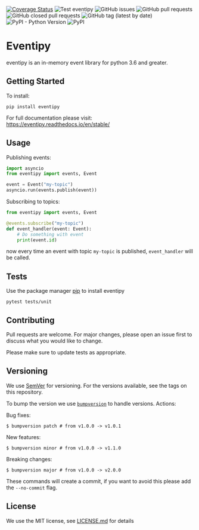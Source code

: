 [![Coverage Status](https://coveralls.io/repos/github/JonatanMartens/eventipy/badge.svg?branch=master)](https://coveralls.io/github/JonatanMartens/eventipy?branch=master)
![Test eventipy](https://github.com/JonatanMartens/eventipy/workflows/test/badge.svg)
![GitHub issues](https://img.shields.io/github/issues-raw/JonatanMartens/eventipy)
![GitHub pull requests](https://img.shields.io/github/issues-pr-raw/JonatanMartens/eventipy)
![GitHub closed pull requests](https://img.shields.io/github/issues-pr-closed-raw/JonatanMartens/eventipy)
![GitHub tag (latest by date)](https://img.shields.io/github/v/tag/JonatanMartens/eventipy)
![PyPI - Python Version](https://img.shields.io/pypi/pyversions/eventipy)
![PyPI](https://img.shields.io/pypi/v/eventipy)


# Eventipy
eventipy is an in-memory event library for python 3.6 and greater.

## Getting Started
To install:

`pip install eventipy`

For full documentation please visit: https://eventipy.readthedocs.io/en/stable/

## Usage

Publishing events:

```python
import asyncio
from eventipy import events, Event

event = Event("my-topic")
asyncio.run(events.publish(event))
```

Subscribing to topics:

```python
from eventipy import events, Event

@events.subscribe("my-topic")
def event_handler(event: Event):
    # Do something with event
    print(event.id)
```

now every time an event with topic `my-topic` is published, `event_handler` will be called.

## Tests
Use the package manager [pip](https://pip.pypa.io/en/stable/) to install eventipy
 
`pytest tests/unit`

## Contributing
Pull requests are welcome. For major changes, please open an issue first to discuss what you would like to change.

Please make sure to update tests as appropriate.


## Versioning
We use [SemVer](semver.org) for versioning. For the versions available, see the tags on this repository.

To bump the version we use [`bumpversion`](https://github.com/c4urself/bump2version) to handle versions. Actions:

Bug fixes:

```shell
$ bumpversion patch # from v1.0.0 -> v1.0.1
```

New features:

```shell
$ bumpversion minor # from v1.0.0 -> v1.1.0
```

Breaking changes:

```shell
$ bumpversion major # from v1.0.0 -> v2.0.0
```

These commands will create a commit, if you want to avoid this please add the `--no-commit` flag.

## License
We use the MIT license, see [LICENSE.md](LICENSE.md) for details
